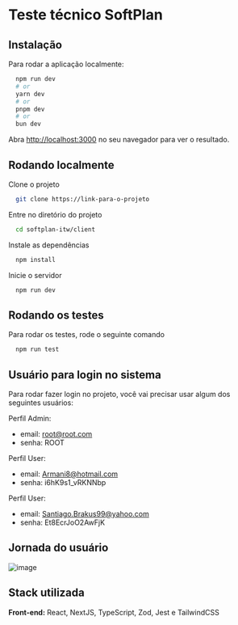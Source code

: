 
# Teste técnico SoftPlan


## Instalação

Para rodar a aplicação localmente:

```bash
  npm run dev
  # or
  yarn dev
  # or
  pnpm dev
  # or
  bun dev
```

Abra [http://localhost:3000](http://localhost:3000) no seu navegador para ver o resultado.


    
## Rodando localmente

Clone o projeto

```bash
  git clone https://link-para-o-projeto
```

Entre no diretório do projeto

```bash
  cd softplan-itw/client
```

Instale as dependências

```bash
  npm install
```

Inicie o servidor

```bash
  npm run dev
```


## Rodando os testes

Para rodar os testes, rode o seguinte comando

```bash
  npm run test
```


## Usuário para login no sistema

Para rodar fazer login no projeto, você vai precisar usar algum dos seguintes usuários:

Perfil Admin:
 - email: root@root.com
 - senha: ROOT

Perfil User:
- email: Armani8@hotmail.com
- senha: i6hK9s1_vRKNNbp

Perfil User:
- email: Santiago.Brakus99@yahoo.com
- senha: Et8EcrJoO2AwFjK

## Jornada do usuário
![image](https://github.com/joeyclapton/softplan-itw/assets/32145647/cd242654-1160-439c-93e7-8c01ab7b9c5b)


## Stack utilizada

**Front-end:** React, NextJS, TypeScript, Zod, Jest e TailwindCSS

